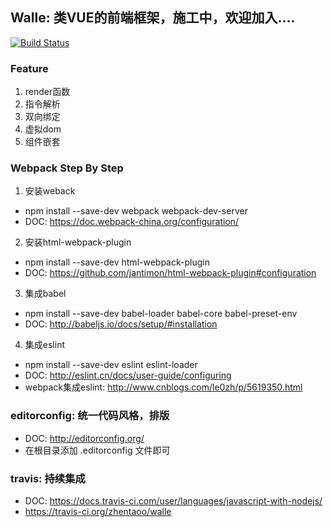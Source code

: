 ## Walle: 类VUE的前端框架，施工中，欢迎加入....

[![Build Status](https://travis-ci.org/zhentaoo/walle.svg?branch=master)](https://travis-ci.org/zhentaoo/walle)

### Feature
1. render函数
2. 指令解析
3. 双向绑定
4. 虚拟dom
5. 组件嵌套

### Webpack Step By Step
1. 安装weback
  - npm install --save-dev webpack webpack-dev-server
  - DOC: https://doc.webpack-china.org/configuration/

2. 安装html-webpack-plugin
  - npm install --save-dev html-webpack-plugin
  - DOC: https://github.com/jantimon/html-webpack-plugin#configuration

3. 集成babel
  - npm install --save-dev babel-loader babel-core babel-preset-env
  - DOC: http://babeljs.io/docs/setup/#installation

4. 集成eslint
  - npm install --save-dev eslint eslint-loader
  - DOC: http://eslint.cn/docs/user-guide/configuring
  - webpack集成eslint: http://www.cnblogs.com/le0zh/p/5619350.html


### editorconfig: 统一代码风格，排版
- DOC: http://editorconfig.org/
- 在根目录添加 .editorconfig 文件即可


### travis: 持续集成
- DOC: https://docs.travis-ci.com/user/languages/javascript-with-nodejs/
- https://travis-ci.org/zhentaoo/walle
